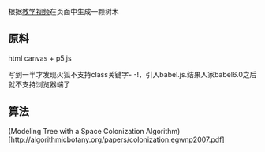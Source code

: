 根据[教学视频](https://www.youtube.com/watch?v=kKT0v3qhIQY)在页面中生成一颗树木

## 原料

html canvas + p5.js

写到一半才发现火狐不支持class关键字- -!，引入babel.js.结果人家babel6.0之后就不支持浏览器端了

## 算法

(Modeling Tree with a Space Colonization Algorithm)[http://algorithmicbotany.org/papers/colonization.egwnp2007.pdf]

